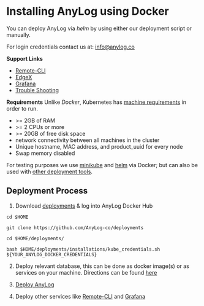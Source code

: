 # Installing AnyLog using Docker

You can deploy AnyLog via _helm_ by using either our deployment script or manually. 

For login credentials contact us at: [info@anylog.co](mailto:info@anylog.co)

**Support Links**
* [Remote-CLI](../Support/Remote-CLI)
* [EdgeX](../Support/EdgeX.md)
* [Grafana](../Support/Grafana.md)
* [Trouble Shooting](../Support/cheatsheet.md)


**Requirements**
Unlike _Docker_, Kubernetes has [machine requirements](https://kubernetes.io/docs/setup/production-environment/tools/kubeadm/install-kubeadm/#before-you-begin) 
in order to run. 
* \>= 2GB of RAM
* \>= 2 CPUs or more
* \>= 20GB of free disk space
* network connectivity between all machines in the cluster
* Unique hostname, MAC address, and product_uuid for every node
* Swap memory disabled

For testing purposes we use [minikube](https://minikube.sigs.k8s.io/docs/start/) and [helm](https://helm.sh/docs/) via 
Docker; but can also be used with [other deployment tools](https://kubernetes.io/docs/tasks/tools/). 

## Deployment Process 
1. Download [deployments](https://github.com/AnyLog-co/deployments) & log into AnyLog Docker Hub
```shell
cd $HOME

git clone https://github.com/AnyLog-co/deployments

cd $HOME/deployments/

bash $HOME/deployments/installations/kube_credentials.sh ${YOUR_ANYLOG_DOCKER_CREDENTIALS}
```

2. Deploy relevant database, this can be done as docker image(s) or as services on your machine. Directions can be found 
[here](database_configuration.md)


3. [Deploy AnyLog](deploying_node.md)


4. Deploy other services like [Remote-CLI](../Support/Remote-CLI.md) and [Grafana](../Support/Grafana.md)

